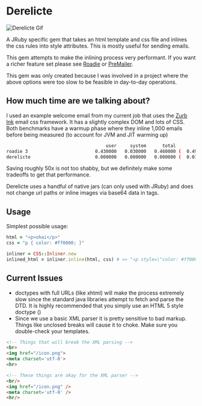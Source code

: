 # Derelicte

![Derelicte Gif](http://24.media.tumblr.com/d7c64874eeae527c2661cda9c107984c/tumblr_msas87gWdt1qaehqco1_400.gif)

A JRuby specific gem that takes an html template and css file and inlines the css rules into style attributes.  This is mostly useful for sending emails.

This gem attempts to make the inlining process very performant. If you want a richer feature set please see [Roadie](https://github.com/Mange/roadie) or [PreMailer](http://premailer.dialect.ca/).

This gem was only created because I was involved in a project where the above options were too slow to be feasible in day-to-day operations.

## How much time are we talking about?

I used an example welcome email from my current job that uses the [Zurb Ink](https://github.com/zurb/ink) email css framework. It has a slightly complex DOM and lots of CSS. Both benchmarks have a warmup phase where they inline 1,000 emails before being measured (to account for JVM and JIT warming up)

```bash
                                     user     system      total        real
roadie 3                         0.430000   0.030000   0.460000 (  0.499000)
derelicte                        0.000000   0.000000   0.000000 (  0.010000)
```

Saving roughly 50x is not too shabby, but we definitely make some tradeoffs to get that performance.

Derelicte uses a handful of native jars (can only used with JRuby) and does not change url paths or inline images via base64 data in tags.

## Usage

Simplest possible usage:

```ruby
html = "<p>ohai</p>"
css = "p { color: #ff0000; }"

inliner = CSS::Inliner.new
inlined_html = inliner.inline(html, css) # => "<p style=\"color: #ff0000;\">ohai</p>"
```


## Current Issues

 * doctypes with full URLs (like xhtml) will make the process extremely slow since the standard java libraries attempt to fetch and parse the DTD. It is highly recommended that you simply use an HTML 5 style doctype (<code><!DOCTYPE html></code>)
 * Since we use a basic XML parser it is pretty sensitive to bad markup. Things like unclosed breaks will cause it to choke. Make sure you double-check your templates.

```html
<!-- Things that will break the XML parsing -->
<br>
<img href="/icon.png">
<meta charset='utf-8'>
<hr>

<!-- These things are okay for the XML parser -->
<br/>
<img href="/icon.png" />
<meta charset='utf-8' />
<hr/>
```
